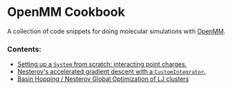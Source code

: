 # OpenMM Cookbook

A collection of code snippets for doing molecular simulations with [OpenMM](https://simtk.org/home/openmm).

### Contents:
- [Setting up a ``System`` from scratch: interacting point charges.](http://nbviewer.ipython.org/urls/raw.githubusercontent.com/rmcgibbo/openmm-cookbook/master/01-coulomb-particles.ipynb?create=1)
- [Nesterov's accelerated gradient descent with a `CustomIntegrator`.](http://nbviewer.ipython.org/urls/raw.githubusercontent.com/rmcgibbo/openmm-cookbook/master/02-nesterov-minimization.ipynb?create=1)
- [Basin Hopping / Nesterov Global Optimization of LJ clusters](http://nbviewer.ipython.org/urls/raw.githubusercontent.com/rmcgibbo/openmm-cookbook/master/03-basin-hopping.ipynb?create=1)
